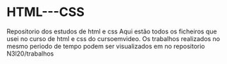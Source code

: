 # HTML---CSS
Repositorio dos estudos de html e css
Aqui estão todos os ficheiros que usei no curso de html e css do cursoemvideo.
Os trabalhos realizados no mesmo periodo de tempo podem ser visualizados
em no repositorio N3l20/trabalhos
